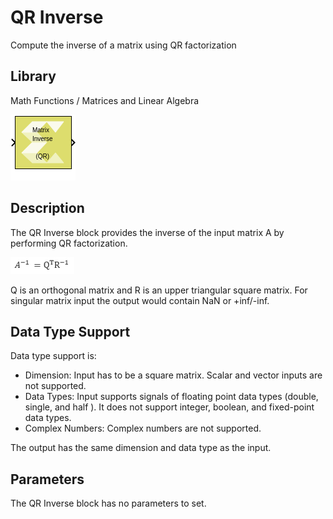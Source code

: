 # QR Inverse

Compute the inverse of a matrix using QR factorization

## Library

Math Functions / Matrices and Linear Algebra

![](./Images/block.png)

## Description

The QR Inverse block provides the inverse of the input matrix A by
performing QR factorization.

![](./Images/okp1532102789466.png)

Q is an orthogonal matrix and R is an upper triangular square matrix.
For singular matrix input the output would contain NaN or +inf/-inf.

## Data Type Support

Data type support is:

- Dimension: Input has to be a square matrix. Scalar and vector inputs
  are not supported.
- Data Types: Input supports signals of floating point data types
  (double, single, and half ). It does not support integer, boolean, and
  fixed-point data types.
- Complex Numbers: Complex numbers are not supported.

The output has the same dimension and data type as the input.

## Parameters

The QR Inverse block has no parameters to set.
